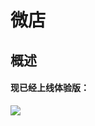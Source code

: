 # 微店
## 概述

#### 现已经上线体验版：

![](https://p6-juejin.byteimg.com/tos-cn-i-k3u1fbpfcp/277aa67aba7e419e8cf7da9148d31fb2~tplv-k3u1fbpfcp-watermark.image)